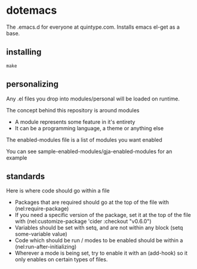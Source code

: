 # dotemacs #

The .emacs.d for everyone at quintype.com. Installs emacs el-get as a base.

## installing ##

`make`

## personalizing ##

Any .el files you drop into modules/personal will be loaded on runtime.

The concept behind this repository is around modules
* A module represents some feature in it's entirety
* It can be a programming language, a theme or anything else

The enabled-modules file is a list of modules you want enabled

You can see sample-enabled-modules/gja-enabled-modules for an example

## standards ##

Here is where code should go within a file
* Packages that are required should go at the top of the file with (nel:require-package)
* If you need a specific version of the package, set it at the top of the file with (nel:customize-package 'cider :checkout "v0.6.0")
* Variables should be set with setq, and are not within any block (setq some-variable value)
* Code which should be run / modes to be enabled should be within a (nel:run-after-initializing)
* Wherever a mode is being set, try to enable it with an (add-hook) so it only enables on certain types of files.
